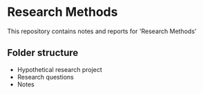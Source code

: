 Research Methods
================

This repository contains notes and reports for 'Research Methods'

## Folder structure
* Hypothetical research project
* Research questions
* Notes